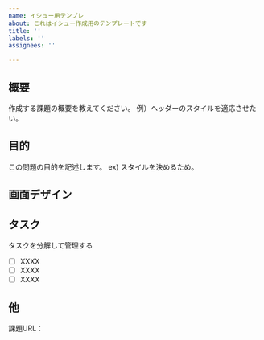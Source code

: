 ```yaml
---
name: イシュー用テンプレ
about: これはイシュー作成用のテンプレートです
title: ''
labels: ''
assignees: ''

---
```


## 概要
作成する課題の概要を教えてください。
例）ヘッダーのスタイルを適応させたい。

## 目的
この問題の目的を記述します。
ex) スタイルを決めるため。

## 画面デザイン

## タスク
タスクを分解して管理する
- [ ] XXXX
- [ ] XXXX
- [ ] XXXX

## 他

課題URL：
